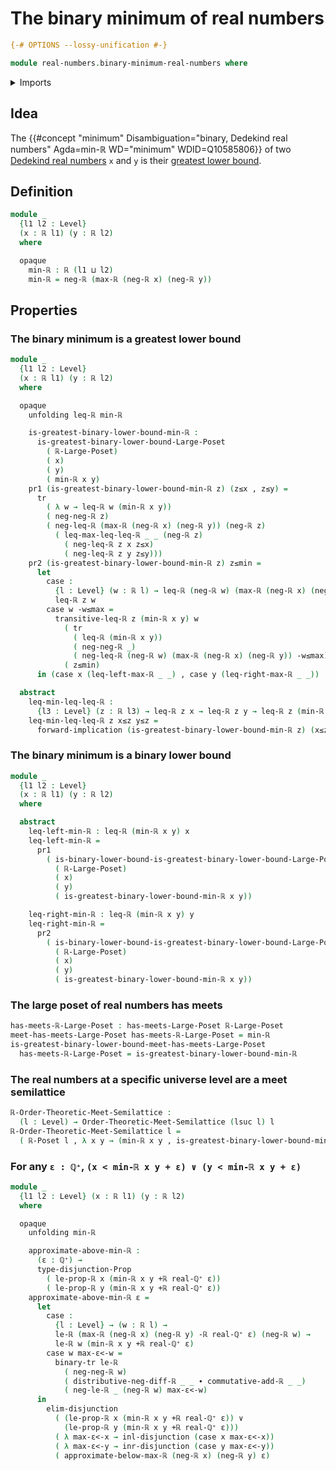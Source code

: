 # The binary minimum of real numbers

```agda
{-# OPTIONS --lossy-unification #-}

module real-numbers.binary-minimum-real-numbers where
```

<details><summary>Imports</summary>

```agda
open import elementary-number-theory.positive-rational-numbers

open import foundation.binary-transport
open import foundation.dependent-pair-types
open import foundation.disjunction
open import foundation.empty-types
open import foundation.identity-types
open import foundation.logical-equivalences
open import foundation.transport-along-identifications
open import foundation.universe-levels

open import order-theory.greatest-lower-bounds-large-posets
open import order-theory.large-meet-semilattices
open import order-theory.meet-semilattices

open import real-numbers.addition-real-numbers
open import real-numbers.binary-maximum-real-numbers
open import real-numbers.dedekind-real-numbers
open import real-numbers.difference-real-numbers
open import real-numbers.inequality-real-numbers
open import real-numbers.negation-real-numbers
open import real-numbers.rational-real-numbers
open import real-numbers.strict-inequality-real-numbers
```

</details>

## Idea

The
{{#concept "minimum" Disambiguation="binary, Dedekind real numbers" Agda=min-ℝ WD="minimum" WDID=Q10585806}}
of two [Dedekind real numbers](real-numbers.dedekind-real-numbers.md) `x` and
`y` is their
[greatest lower bound](order-theory.greatest-lower-bounds-large-posets.md).

## Definition

```agda
module _
  {l1 l2 : Level}
  (x : ℝ l1) (y : ℝ l2)
  where

  opaque
    min-ℝ : ℝ (l1 ⊔ l2)
    min-ℝ = neg-ℝ (max-ℝ (neg-ℝ x) (neg-ℝ y))
```

## Properties

### The binary minimum is a greatest lower bound

```agda
module _
  {l1 l2 : Level}
  (x : ℝ l1) (y : ℝ l2)
  where

  opaque
    unfolding leq-ℝ min-ℝ

    is-greatest-binary-lower-bound-min-ℝ :
      is-greatest-binary-lower-bound-Large-Poset
        ( ℝ-Large-Poset)
        ( x)
        ( y)
        ( min-ℝ x y)
    pr1 (is-greatest-binary-lower-bound-min-ℝ z) (z≤x , z≤y) =
      tr
        ( λ w → leq-ℝ w (min-ℝ x y))
        ( neg-neg-ℝ z)
        ( neg-leq-ℝ (max-ℝ (neg-ℝ x) (neg-ℝ y)) (neg-ℝ z)
          ( leq-max-leq-leq-ℝ _ _ (neg-ℝ z)
            ( neg-leq-ℝ z x z≤x)
            ( neg-leq-ℝ z y z≤y)))
    pr2 (is-greatest-binary-lower-bound-min-ℝ z) z≤min =
      let
        case :
          {l : Level} (w : ℝ l) → leq-ℝ (neg-ℝ w) (max-ℝ (neg-ℝ x) (neg-ℝ y)) →
          leq-ℝ z w
        case w -w≤max =
          transitive-leq-ℝ z (min-ℝ x y) w
            ( tr
              ( leq-ℝ (min-ℝ x y))
              ( neg-neg-ℝ _)
              ( neg-leq-ℝ (neg-ℝ w) (max-ℝ (neg-ℝ x) (neg-ℝ y)) -w≤max))
            ( z≤min)
      in (case x (leq-left-max-ℝ _ _) , case y (leq-right-max-ℝ _ _))

  abstract
    leq-min-leq-leq-ℝ :
      {l3 : Level} (z : ℝ l3) → leq-ℝ z x → leq-ℝ z y → leq-ℝ z (min-ℝ x y)
    leq-min-leq-leq-ℝ z x≤z y≤z =
      forward-implication (is-greatest-binary-lower-bound-min-ℝ z) (x≤z , y≤z)
```

### The binary minimum is a binary lower bound

```agda
module _
  {l1 l2 : Level}
  (x : ℝ l1) (y : ℝ l2)
  where

  abstract
    leq-left-min-ℝ : leq-ℝ (min-ℝ x y) x
    leq-left-min-ℝ =
      pr1
        ( is-binary-lower-bound-is-greatest-binary-lower-bound-Large-Poset
          ( ℝ-Large-Poset)
          ( x)
          ( y)
          ( is-greatest-binary-lower-bound-min-ℝ x y))

    leq-right-min-ℝ : leq-ℝ (min-ℝ x y) y
    leq-right-min-ℝ =
      pr2
        ( is-binary-lower-bound-is-greatest-binary-lower-bound-Large-Poset
          ( ℝ-Large-Poset)
          ( x)
          ( y)
          ( is-greatest-binary-lower-bound-min-ℝ x y))
```

### The large poset of real numbers has meets

```agda
has-meets-ℝ-Large-Poset : has-meets-Large-Poset ℝ-Large-Poset
meet-has-meets-Large-Poset has-meets-ℝ-Large-Poset = min-ℝ
is-greatest-binary-lower-bound-meet-has-meets-Large-Poset
  has-meets-ℝ-Large-Poset = is-greatest-binary-lower-bound-min-ℝ
```

### The real numbers at a specific universe level are a meet semilattice

```agda
ℝ-Order-Theoretic-Meet-Semilattice :
  (l : Level) → Order-Theoretic-Meet-Semilattice (lsuc l) l
ℝ-Order-Theoretic-Meet-Semilattice l =
  ( ℝ-Poset l , λ x y → (min-ℝ x y , is-greatest-binary-lower-bound-min-ℝ x y))
```

### For any `ε : ℚ⁺`, `(x < min-ℝ x y + ε) ∨ (y < min-ℝ x y + ε)`

```agda
module _
  {l1 l2 : Level} (x : ℝ l1) (y : ℝ l2)
  where

  opaque
    unfolding min-ℝ

    approximate-above-min-ℝ :
      (ε : ℚ⁺) →
      type-disjunction-Prop
        ( le-prop-ℝ x (min-ℝ x y +ℝ real-ℚ⁺ ε))
        ( le-prop-ℝ y (min-ℝ x y +ℝ real-ℚ⁺ ε))
    approximate-above-min-ℝ ε =
      let
        case :
          {l : Level} → (w : ℝ l) →
          le-ℝ (max-ℝ (neg-ℝ x) (neg-ℝ y) -ℝ real-ℚ⁺ ε) (neg-ℝ w) →
          le-ℝ w (min-ℝ x y +ℝ real-ℚ⁺ ε)
        case w max-ε<-w =
          binary-tr le-ℝ
            ( neg-neg-ℝ w)
            ( distributive-neg-diff-ℝ _ _ ∙ commutative-add-ℝ _ _)
            ( neg-le-ℝ _ (neg-ℝ w) max-ε<-w)
      in
        elim-disjunction
          ( (le-prop-ℝ x (min-ℝ x y +ℝ real-ℚ⁺ ε)) ∨
            (le-prop-ℝ y (min-ℝ x y +ℝ real-ℚ⁺ ε)))
          ( λ max-ε<-x → inl-disjunction (case x max-ε<-x))
          ( λ max-ε<-y → inr-disjunction (case y max-ε<-y))
          ( approximate-below-max-ℝ (neg-ℝ x) (neg-ℝ y) ε)
```

